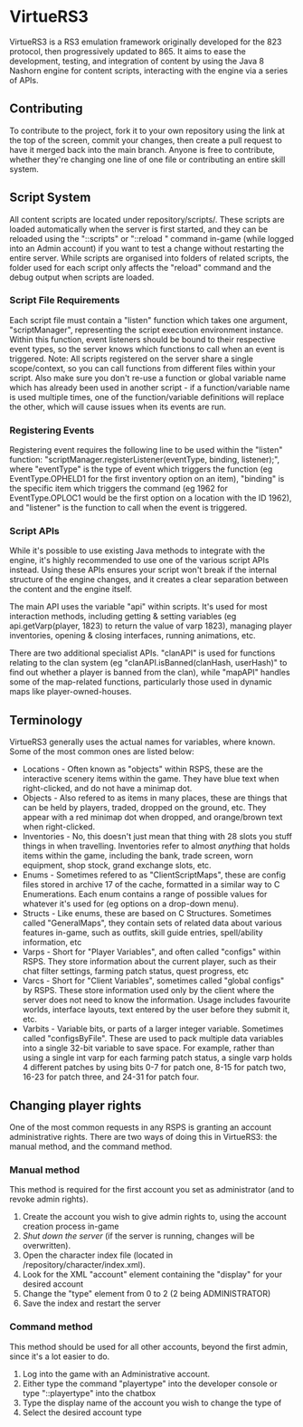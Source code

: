 # VirtueRS3

VirtueRS3 is a RS3 emulation framework originally developed for the 823 protocol, then progressively updated to 865. It aims to ease the development, testing, and integration of content by using the Java 8 Nashorn engine for content scripts, interacting with the engine via a series of APIs. 

## Contributing

To contribute to the project, fork it to your own repository using the link at the top of the screen, commit your changes, then create a pull request to have it merged back into the main branch. Anyone is free to contribute, whether they're changing one line of one file or contributing an entire skill system.

## Script System

All content scripts are located under repository/scripts/. These scripts are loaded automatically when the server is first started, and they can be reloaded using the "::scripts" or "::reload <folder>" command in-game (while logged into an Admin account) if you want to test a change without restarting the entire server. While scripts are organised into folders of related scripts, the folder used for each script only affects the "reload" command and the debug output when scripts are loaded.

### Script File Requirements

Each script file must contain a "listen" function which takes one argument, "scriptManager", representing the script execution environment instance. Within this function, event listeners should be bound to their respective event types, so the server knows which functions to call when an event is triggered. Note: All scripts registered on the server share a single scope/context, so you can call functions from different files within your script. Also make sure you don't re-use a function or global variable name which has already been used in another script - if a function/variable name is used multiple times, one of the function/variable definitions will replace the other, which will cause issues when its events are run.

### Registering Events

Registering event requires the following line to be used within the "listen" function: "scriptManager.registerListener(eventType, binding, listener);", where "eventType" is the type of event which triggers the function (eg EventType.OPHELD1 for the first inventory option on an item), "binding" is the specific item which triggers the command (eg 1962 for EventType.OPLOC1 would be the first option on a location with the ID 1962), and "listener" is the function to call when the event is triggered. 

### Script APIs

While it's possible to use existing Java methods to integrate with the engine, it's highly recommended to use one of the various script APIs instead. Using these APIs ensures your script won't break if the internal structure of the engine changes, and it creates a clear separation between the content and the engine itself. 

The main API uses the variable "api" within scripts. It's used for most interaction methods, including getting & setting variables (eg api.getVarp(player, 1823) to return the value of varp 1823), managing player inventories, opening & closing interfaces, running animations, etc. 

There are two additional specialist APIs. "clanAPI" is used for functions relating to the clan system (eg "clanAPI.isBanned(clanHash, userHash)" to find out whether a player is banned from the clan), while "mapAPI" handles some of the map-related functions, particularly those used in dynamic maps like player-owned-houses.

## Terminology

VirtueRS3 generally uses the actual names for variables, where known. Some of the most common ones are listed below:
+ Locations - Often known as "objects" within RSPS, these are the interactive scenery items within the game. They have blue text when right-clicked, and do not have a minimap dot.
+ Objects - Also refered to as items in many places, these are things that can be held by players, traded, dropped on the ground, etc. They appear with a red minimap dot when dropped, and orange/brown text when right-clicked.
+ Inventories - No, this doesn't just mean that thing with 28 slots you stuff things in when travelling. Inventories refer to almost *anything* that holds items within the game, including the bank, trade screen, worn equipment, shop stock, grand exchange slots, etc. 
+ Enums - Sometimes refered to as "ClientScriptMaps", these are config files stored in archive 17 of the cache, formatted in a similar way to C Enumerations. Each enum contains a range of possible values for whatever it's used for (eg options on a drop-down menu).
+ Structs - Like enums, these are based on C Structures. Sometimes called "GeneralMaps", they contain sets of related data about various features in-game, such as outfits, skill guide entries, spell/ability information, etc
+ Varps - Short for "Player Variables", and often called "configs" within RSPS. They store information about the current player, such as their chat filter settings, farming patch status, quest progress, etc
+ Varcs - Short for "Client Variables", sometimes called "global configs" by RSPS. These store information used only by the client where the server does not need to know the information. Usage includes favourite worlds, interface layouts, text entered by the user before they submit it, etc.
+ Varbits - Variable bits, or parts of a larger integer variable. Sometimes called "configsByFile". These are used to pack multiple data variables into a single 32-bit variable to save space. For example, rather than using a single int varp for each farming patch status, a single varp holds 4 different patches by using bits 0-7 for patch one, 8-15 for patch two, 16-23 for patch three, and 24-31 for patch four.

## Changing player rights
One of the most common requests in any RSPS is granting an account administrative rights. There are two ways of doing this in VirtueRS3: the manual method, and the command method.

### Manual method
This method is required for the first account you set as administrator (and to revoke admin rights).

1. Create the account you wish to give admin rights to, using the account creation process in-game
2. *Shut down the server* (if the server is running, changes will be overwritten). 
3. Open the character index file (located in /repository/character/index.xml).
4. Look for the XML "account" element containing the "display" for your desired account
5. Change the "type" element from 0 to 2 (2 being ADMINISTRATOR)
6. Save the index and restart the server

### Command method
This method should be used for all other accounts, beyond the first admin, since it's a lot easier to do.

1. Log into the game with an Administrative account.
2. Either type the command "playertype" into the developer console or type "::playertype" into the chatbox
3. Type the display name of the account you wish to change the type of
4. Select the desired account type

